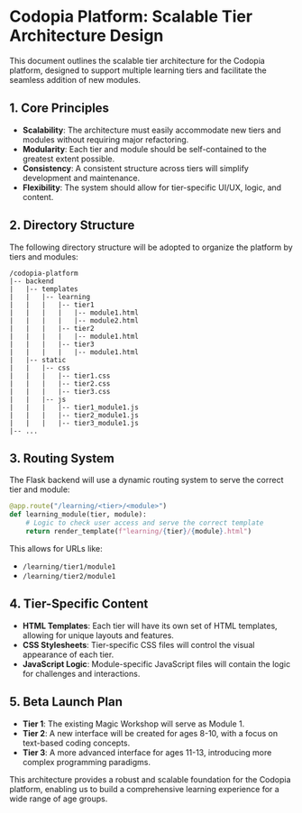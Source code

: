 # Codopia Platform: Scalable Tier Architecture Design

This document outlines the scalable tier architecture for the Codopia platform, designed to support multiple learning tiers and facilitate the seamless addition of new modules.

## 1. Core Principles

- **Scalability**: The architecture must easily accommodate new tiers and modules without requiring major refactoring.
- **Modularity**: Each tier and module should be self-contained to the greatest extent possible.
- **Consistency**: A consistent structure across tiers will simplify development and maintenance.
- **Flexibility**: The system should allow for tier-specific UI/UX, logic, and content.

## 2. Directory Structure

The following directory structure will be adopted to organize the platform by tiers and modules:

```
/codopia-platform
|-- backend
|   |-- templates
|   |   |-- learning
|   |   |   |-- tier1
|   |   |   |   |-- module1.html
|   |   |   |   |-- module2.html
|   |   |   |-- tier2
|   |   |   |   |-- module1.html
|   |   |   |-- tier3
|   |   |   |   |-- module1.html
|   |-- static
|   |   |-- css
|   |   |   |-- tier1.css
|   |   |   |-- tier2.css
|   |   |   |-- tier3.css
|   |   |-- js
|   |   |   |-- tier1_module1.js
|   |   |   |-- tier2_module1.js
|   |   |   |-- tier3_module1.js
|-- ...
```

## 3. Routing System

The Flask backend will use a dynamic routing system to serve the correct tier and module:

```python
@app.route("/learning/<tier>/<module>")
def learning_module(tier, module):
    # Logic to check user access and serve the correct template
    return render_template(f"learning/{tier}/{module}.html")
```

This allows for URLs like:
- `/learning/tier1/module1`
- `/learning/tier2/module1`

## 4. Tier-Specific Content

- **HTML Templates**: Each tier will have its own set of HTML templates, allowing for unique layouts and features.
- **CSS Stylesheets**: Tier-specific CSS files will control the visual appearance of each tier.
- **JavaScript Logic**: Module-specific JavaScript files will contain the logic for challenges and interactions.

## 5. Beta Launch Plan

- **Tier 1**: The existing Magic Workshop will serve as Module 1.
- **Tier 2**: A new interface will be created for ages 8-10, with a focus on text-based coding concepts.
- **Tier 3**: A more advanced interface for ages 11-13, introducing more complex programming paradigms.

This architecture provides a robust and scalable foundation for the Codopia platform, enabling us to build a comprehensive learning experience for a wide range of age groups.


